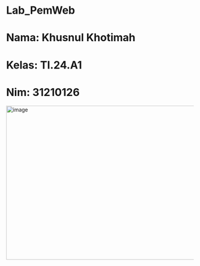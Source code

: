 # Lab_PemWeb
# Nama: **Khusnul Khotimah**
# Kelas: **TI.24.A1**
# Nim: **31210126**



<img width="915" height="413" alt="image" src="https://github.com/user-attachments/assets/7a029ec1-289a-479c-bbd0-9548d2f2da41" />
